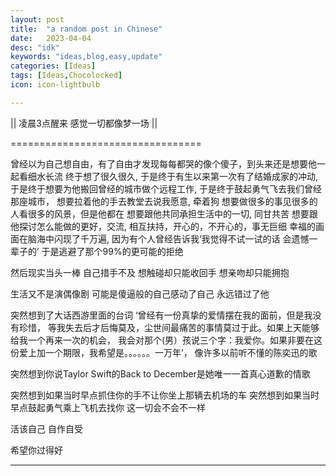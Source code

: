 ```yaml
---
layout: post
title:  "a random post in Chinese"
date:   2023-04-04
desc: "idk"
keywords: "ideas,blog,easy,update"
categories: [Ideas]
tags: [Ideas,Chocolocked]
icon: icon-lightbulb

---
```


|| 凌晨3点醒来 感觉一切都像梦一场 ||

=================================

曾经以为自己想自由，有了自由才发现每每都哭的像个傻子，到头来还是想要他一起看细水长流
终于想了很久很久,
于是终于有生以来第一次有了结婚成家的冲动,
于是终于想要为他搬回曾经的城市做个远程工作,
于是终于鼓起勇气飞去我们曾经那座城市，
想要拉着他的手去教堂去说我愿意, 牵着狗
想要做很多的事见很多的人看很多的风景，但是他都在
想要跟他共同承担生活中的一切, 同甘共苦
想要跟他探讨怎么能做的更好，交流, 相互扶持，开心的，不开心的，事无巨细
幸福的画面在脑海中闪现了千万遍,
因为有个人曾经告诉我‘我觉得不试一试的话 会遗憾一辈子的’
于是逃避了那个99%的更可能的拒绝

然后现实当头一棒
自己措手不及
想触碰却只能收回手
想亲吻却只能拥抱

生活又不是演偶像剧
可能是傻逼般的自己感动了自己
永远错过了他

突然想到了大话西游里面的台词 ‘曾经有一份真挚的爱情摆在我的面前，但是我没有珍惜，
等我失去后才后悔莫及，尘世间最痛苦的事情莫过于此。如果上天能够给我一个再来一次的机会，
我会对那个(男）孩说三个字：我爱你。如果非要在这份爱上加一个期限，我希望是。。。。。。一万年’，
像许多以前听不懂的陈奕迅的歌

突然想到你说Taylor Swift的Back to December是她唯一一首真心道歉的情歌

突然想到如果当时早点抓住你的手不让你坐上那辆去机场的车
突然想到如果当时早点鼓起勇气乘上飞机去找你
这一切会不会不一样

活该自己 自作自受

希望你过得好

---
